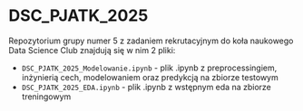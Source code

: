 # DSC_PJATK_2025
Repozytorium grupy numer 5 z zadaniem rekrutacyjnym do koła naukowego Data Science Club znajdują się w nim 2 pliki:
- `DSC_PJATK_2025_Modelowanie.ipynb` - plik .ipynb z preprocessingiem, inżynierią cech, modelowaniem oraz predykcją na zbiorze testowym
- `DSC_PJATK_2025_EDA.ipynb` - plik .ipynb z wstępnym eda na zbiorze treningowym
